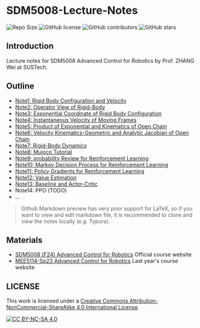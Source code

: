 # SDM5008-Lecture-Notes

![Repo Size](https://img.shields.io/github/repo-size/squarezhong/SDM5008-Lecture-Notes) ![GitHub license](https://img.shields.io/github/license/squarezhong/SDM5008-Lecture-Notes) ![GitHub contributors](https://img.shields.io/github/contributors/squarezhong/SDM5008-Lecture-Notes) ![GitHub stars](https://img.shields.io/github/stars/squarezhong/SDM5008-Lecture-Notes?style=social)

## Introduction

Lecture notes for SDM5008 Advanced Control for Robotics by Prof. ZHANG Wei at SUSTech.

## Outline
- [Note1: Rigid Body Configuration and Velocity](notes/lecture1/Lecture1%20Rigid%20Body%20Configuration%20and%20Velocity.pdf)
- [Note2: Operator View of Rigid-Body](notes/lecture2/Lecture2%20Operator%20View%20of%20Rigid-Body.pdf)
- [Note3: Exponential Coordinate of Rigid Body Configuration](notes/lecture3/Lecture3%20Exponential%20Coordinate%20of%20Rigid%20Body.pdf)
- [Note4: Instantaneous Velocity of Moving Frames](notes/lecture4/Lecture4%20Instantaneous%20Velocity%20of%20Moving%20Frames.pdf)
- [Note5: Product of Exponential and Kinematics of Open Chain](notes/lecture5/Lecture5%20Product%20of%20Exponential%20and%20Kinematics%20of%20Open%20Chain.pdf)
- [Note6: Velocity Kinematics-Geometric and Analytic Jacobian of Open Chain](notes/lecture6/Lecture6%20Velocity%20Kinematics-Geometric%20and%20Analytic%20Jacobian%20of%20Open%20Chain.pdf)
- [Note7: Rigid-Body Dynamics](notes/lecture7/Lecture7%20Rigid-Body%20Dynamics.pdf)
- [Note8: Mujoco Tutorial](notes/lecture8/Lecture8.pdf)
- [Note9: probability Review for Reinforcement Learning](notes/lecture9/lecture9.pdf)
- [Note10: Markov Decision Process for Reinforcement Learning](notes/lecture10/lecture10.pdf)
- [Note11: Policy Gradients for Reinforcement Learning](notes/lecture11/lecture11.pdf)
- [Note12: Value Estimation](notes/lecture12/lecture12.pdf)
- [Note13: Baseline and Actor-Critic](notes/lecture13/lecture13.pdf)
- Note14: PPO (TODO)
- ...

> Github Markdown preview has very poor support for LaTeX, so if you want to view and edit markdown file, it is recommended to clone and view the notes locally (e.g. Typora).

## Materials
- [SDM5008 (F24) Advanced Control for Robotics](https://clearlab-sustech.github.io/ACR2024/)
    Official course website
- [MEE5114-Sp23 Advanced Control for Robotics](https://www.wzhanglab.site/teaching/advanced-control-for-robotics-sp23/)
    Last year's course website

## LICENSE
This work is licensed under a
[Creative Commons Attribution-NonCommercial-ShareAlike 4.0 International License][cc-by-nc-sa].

[![CC BY-NC-SA 4.0][cc-by-nc-sa-image]][cc-by-nc-sa]

[cc-by-nc-sa]: http://creativecommons.org/licenses/by-nc-sa/4.0/
[cc-by-nc-sa-image]: https://licensebuttons.net/l/by-nc-sa/4.0/88x31.png
[cc-by-nc-sa-shield]: https://img.shields.io/badge/License-CC%20BY--NC--SA%204.0-lightgrey.svg